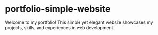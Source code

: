 # portfolio-simple-website
Welcome to my portfolio! This simple yet elegant website showcases my projects, skills, and experiences in web development.
